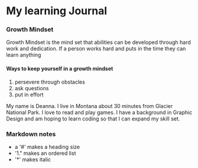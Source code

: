# My learning Journal

### Growth Mindset

Growth Mindset is the mind set that abilities can be developed through hard work and dedication. If a person works hard and puts in the time they can learn anything

#### Ways to keep yourself in a growth mindset
1. persevere through obstacles
1. ask questions
1. put in effort

My name is Deanna. I live in Montana about 30 minutes from Glacier National Park. I love to read and play games. I have a background in Graphic Design and am hoping to learn coding so that I can expand my skill set.

### Markdown notes
- a '#' makes a heading size
- '1." makes an ordered list
- '*'  makes italic

